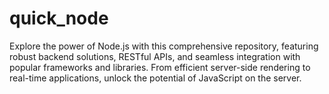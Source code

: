 # quick_node
Explore the power of Node.js with this comprehensive repository, featuring robust backend solutions, RESTful APIs, and seamless integration with popular frameworks and libraries. From efficient server-side rendering to real-time applications, unlock the potential of JavaScript on the server.

